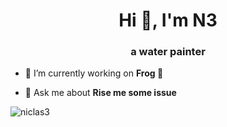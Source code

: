 <h1 align="center">Hi 👋, I'm N3</h1>
<h3 align="center">a water painter</h3>

- 🔭 I’m currently working on **Frog 🐸**

- 💬 Ask me about **Rise me some issue**

<p><img align="center" src="https://github-readme-stats.vercel.app/api/top-langs?username=niclas3&show_icons=true&locale=en&layout=compact" alt="niclas3" /></p>


